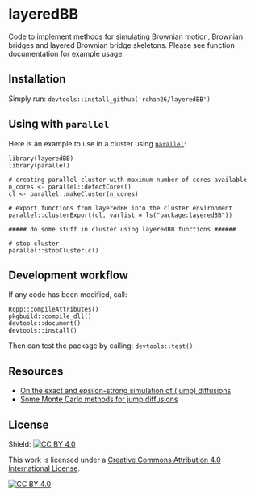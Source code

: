 # layeredBB

Code to implement methods for simulating Brownian motion, Brownian bridges and layered Brownian bridge skeletons.
Please see function documentation for example usage.

## Installation

Simply run: `devtools::install_github('rchan26/layeredBB')`

## Using with `parallel`

Here is an example to use in a cluster using [`parallel`](https://stat.ethz.ch/R-manual/R-devel/library/parallel/doc/parallel.pdf):

```
library(layeredBB)
library(parallel)

# creating parallel cluster with maximum number of cores available
n_cores <- parallel::detectCores()
cl <- parallel::makeCluster(n_cores)

# export functions from layeredBB into the cluster environment
parallel::clusterExport(cl, varlist = ls("package:layeredBB"))

##### do some stuff in cluster using layeredBB functions ######

# stop cluster
parallel::stopCluster(cl)
```

## Development workflow

If any code has been modified, call:

```
Rcpp::compileAttributes()
pkgbuild::compile_dll()
devtools::document()
devtools::install()
```

Then can test the package by calling: `devtools::test()`

## Resources

* [On the exact and epsilon-strong simulation of (jump) diffusions](https://warwick.ac.uk/fac/sci/statistics/staff/academic-research/johansen/publications/PJR16.pdf)
* [Some Monte Carlo methods for jump diffusions](http://wrap.warwick.ac.uk/60602/)

## License

Shield: [![CC BY 4.0][cc-by-shield]][cc-by]

This work is licensed under a
[Creative Commons Attribution 4.0 International License][cc-by].

[![CC BY 4.0][cc-by-image]][cc-by]

[cc-by]: http://creativecommons.org/licenses/by/4.0/
[cc-by-image]: https://i.creativecommons.org/l/by/4.0/88x31.png
[cc-by-shield]: https://img.shields.io/badge/License-CC%20BY%204.0-lightgrey.svg
